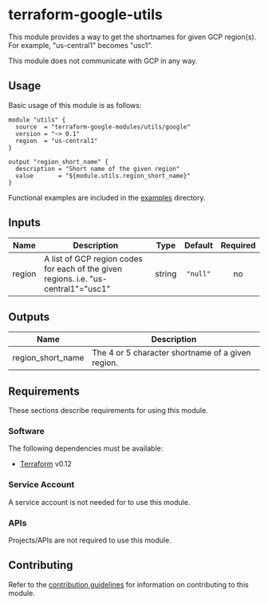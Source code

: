# terraform-google-utils

This module provides a way to get the shortnames for given GCP region(s). For example, "us-central1" becomes "usc1".

This module does not communicate with GCP in any way.

## Usage

Basic usage of this module is as follows:

```hcl
module "utils" {
  source  = "terraform-google-modules/utils/google"
  version = "~> 0.1"
  region  = "us-central1"
}

output "region_short_name" {
  description = "Short name of the given region"
  value       = "${module.utils.region_short_name}"
}
```

Functional examples are included in the
[examples](./examples/) directory.

<!-- BEGINNING OF PRE-COMMIT-TERRAFORM DOCS HOOK -->
## Inputs

| Name | Description | Type | Default | Required |
|------|-------------|:----:|:-----:|:-----:|
| region | A list of GCP region codes for each of the given regions. i.e. "us-central1"="usc1" | string | `"null"` | no |

## Outputs

| Name | Description |
|------|-------------|
| region\_short\_name | The 4 or 5 character shortname of a given region. |

<!-- END OF PRE-COMMIT-TERRAFORM DOCS HOOK -->

## Requirements

These sections describe requirements for using this module.

### Software

The following dependencies must be available:

- [Terraform][terraform] v0.12

### Service Account

A service account is not needed for to use this module.

### APIs

Projects/APIs are not required to use this module.

## Contributing

Refer to the [contribution guidelines](./CONTRIBUTING.md) for
information on contributing to this module.

[iam-module]: https://registry.terraform.io/modules/terraform-google-modules/iam/google
[project-factory-module]: https://registry.terraform.io/modules/terraform-google-modules/project-factory/google
[terraform-provider-gcp]: https://www.terraform.io/docs/providers/google/index.html
[terraform]: https://www.terraform.io/downloads.html
